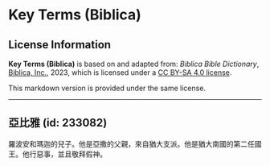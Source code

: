 # Key Terms (Biblica)

## License Information

**Key Terms (Biblica)** is based on and adapted from: _Biblica Bible Dictionary_, [Biblica, Inc.](https://www.biblica.com/), 2023, which is licensed under a [CC BY-SA 4.0 license](https://creativecommons.org/licenses/by-sa/4.0/legalcode.en).

This markdown version is provided under the same license.



--------------------------------

## 亞比雅 (id: 233082)

羅波安和瑪迦的兒子。他是亞撒的父親，來自猶大支派。他是猶大南國的第二任國王。他行惡事，並且敬拜假神。



